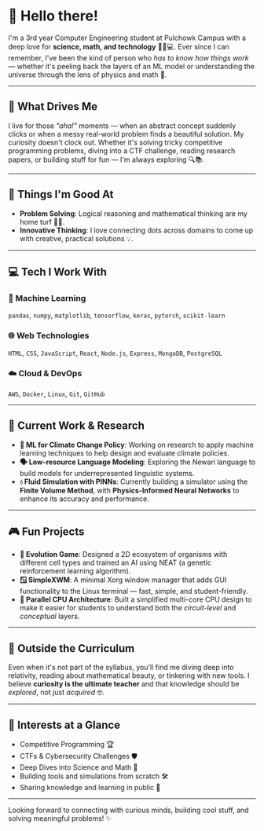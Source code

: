 # 👋 Hello there!

I'm a 3rd year Computer Engineering student at Pulchowk Campus with a deep love for **science, math, and technology** 🔬📐💻. Ever since I can remember, I've been the kind of person who *has to know how things work* — whether it's peeling back the layers of an ML model or understanding the universe through the lens of physics and math 🌌.

---

## 🚀 What Drives Me

I live for those *"aha!"* moments — when an abstract concept suddenly clicks or when a messy real-world problem finds a beautiful solution. My curiosity doesn't clock out. Whether it's solving tricky competitive programming problems, diving into a CTF challenge, reading research papers, or building stuff for fun — I'm always exploring 🔍📚.

---

## 🧠 Things I'm Good At

- **Problem Solving**: Logical reasoning and mathematical thinking are my home turf 🧩🧮.
- **Innovative Thinking**: I love connecting dots across domains to come up with creative, practical solutions 💡.

---

## 💻 Tech I Work With

### 🧠 Machine Learning
`pandas`, `numpy`, `matplotlib`, `tensorflow`, `keras`, `pytorch`, `scikit-learn`

### 🌐 Web Technologies
`HTML`, `CSS`, `JavaScript`, `React`, `Node.js`, `Express`, `MongoDB`, `PostgreSQL`

### ☁️ Cloud & DevOps
`AWS`, `Docker`, `Linux`, `Git`, `GitHub`

---

## 🔬 Current Work & Research

- **🌱 ML for Climate Change Policy**: Working on research to apply machine learning techniques to help design and evaluate climate policies.
- **🗣️ Low-resource Language Modeling**: Exploring the Newari language to build models for underrepresented linguistic systems.
- **💧 Fluid Simulation with PINNs**: Currently building a simulator using the **Finite Volume Method**, with **Physics-Informed Neural Networks** to enhance its accuracy and performance.

---

## 🎮 Fun Projects

- **🧠 Evolution Game**: Designed a 2D ecosystem of organisms with different cell types and trained an AI using NEAT (a genetic reinforcement learning algorithm).
- **🪟 SimpleXWM**: A minimal Xorg window manager that adds GUI functionality to the Linux terminal — fast, simple, and student-friendly.
- **🔧 Parallel CPU Architecture**: Built a simplified multi-core CPU design to make it easier for students to understand both the *circuit-level* and *conceptual* layers.

---

## 🌟 Outside the Curriculum

Even when it's not part of the syllabus, you'll find me diving deep into relativity, reading about mathematical beauty, or tinkering with new tools. I believe **curiosity is the ultimate teacher** and that knowledge should be *explored*, not just *acquired* 🤓.

---

## 🎯 Interests at a Glance

- Competitive Programming 🏆  
- CTFs & Cybersecurity Challenges 🛡️  
- Deep Dives into Science and Math 📘  
- Building tools and simulations from scratch 🛠️  
- Sharing knowledge and learning in public 🤝  

---

Looking forward to connecting with curious minds, building cool stuff, and solving meaningful problems! ✨
